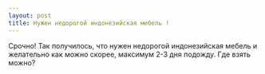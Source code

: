 ```yaml
---
layout: post 
title: Нужен недорогой индонезийская мебель ! 
--- 
```

Срочно! Так получилось, что нужен недорогой индонезийская мебель и желательно как можно скорее, максимум 2-3 дня подожду. Где взять можно?
